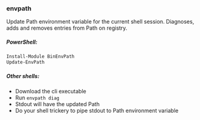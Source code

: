 ### envpath

Update Path environment variable for the current shell session. Diagnoses, adds and removes entries from Path on registry.


##### PowerShell:
~~~PowerShell
Install-Module BinEnvPath
Update-EnvPath
~~~

##### Other shells:
- Download the cli executable
- Run `envpath diag`
- Stdout will have the updated Path
- Do your shell trickery to pipe stdout to Path environment variable

